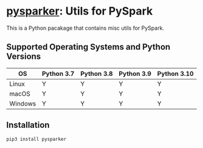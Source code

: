 # [pysparker](https://github.com/dclong/pysparker): Utils for PySpark

This is a Python pacakage that contains misc utils for PySpark.

## Supported Operating Systems and Python Versions

| OS      | Python 3.7 | Python 3.8 | Python 3.9 | Python 3.10 |
|---------|------------|------------|------------|-------------|
| Linux   | Y          | Y          | Y          | Y           |
| macOS   | Y          | Y          | Y          | Y           |
| Windows | Y          | Y          | Y          | Y           |

## Installation

```
pip3 install pysparker
```
